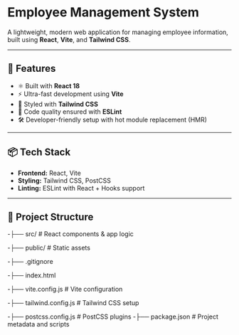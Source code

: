 # Employee Management System

A lightweight, modern web application for managing employee information, built using **React**, **Vite**, and **Tailwind CSS**.

---

## 🚀 Features

- ⚛️ Built with **React 18**
- ⚡ Ultra-fast development using **Vite**
- 🎨 Styled with **Tailwind CSS**
- 🧹 Code quality ensured with **ESLint**
- 🛠 Developer-friendly setup with hot module replacement (HMR)

---

## 📦 Tech Stack

- **Frontend:** React, Vite
- **Styling:** Tailwind CSS, PostCSS
- **Linting:** ESLint with React + Hooks support

---

## 📁 Project Structure

-├── src/ # React components & app logic

-├── public/ # Static assets

-├── .gitignore

-├── index.html

-├── vite.config.js # Vite configuration

-├── tailwind.config.js # Tailwind CSS setup

-├── postcss.config.js # PostCSS plugins
-├── package.json # Project metadata and scripts

